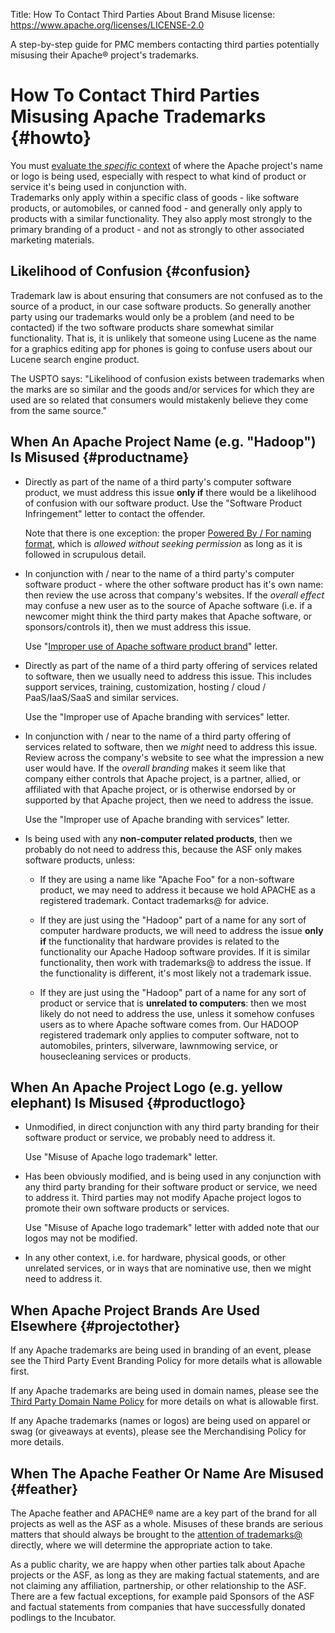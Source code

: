 Title:  How To Contact Third Parties About Brand Misuse
license: https://www.apache.org/licenses/LICENSE-2.0

A step-by-step guide for PMC members contacting third parties potentially misusing their Apache&reg; project's trademarks.

# How To Contact Third Parties Misusing Apache Trademarks  {#howto}

You must [evaluate the *specific* context][1] of where the Apache project's name or logo is being used, 
especially with respect to what kind of product or service it's being used in conjunction with.  
Trademarks only apply within a specific class of goods - like software products, or automobiles, or 
canned food - and generally only apply to products with a similar functionality.  They also apply most 
strongly to the primary branding of a product - and not as strongly to other associated 
marketing materials. 

## Likelihood of Confusion  {#confusion}

Trademark law is about ensuring that consumers are not confused as to the source of a product, 
in our case software products.  So generally another party using our trademarks would only 
be a problem (and need to be contacted) if the two software products share somewhat similar 
functionality.  That is, it is unlikely that someone using Lucene as the name for a graphics 
editing app for phones is going to confuse users about our Lucene search engine product.

The USPTO says: "Likelihood of confusion exists between trademarks when the marks are so similar and the goods and/or services for which they are used are so related that consumers would mistakenly believe they come from the same source."

## When An Apache Project Name (e.g. "Hadoop") Is Misused  {#productname} 

- Directly as part of the name of a third party's computer software product, we must address this issue **only if** there would be a likelihood of confusion with our software product. Use the "Software Product Infringement" letter to contact the offender.

	Note that there is one exception: the proper [Powered By / For naming format][2], which is *allowed without seeking permission* as long as it is followed in scrupulous detail.

- In conjunction with / near to the name of a third party's computer software product - where the other software product has it's own name: then review the use across that company's websites.  If the *overall effect* may confuse a new user as to the source of Apache software (i.e. if a newcomer might think the third party makes that Apache software, or sponsors/controls it), then we must address this issue.

	Use "[Improper use of Apache software product brand][3]" letter.

- Directly as part of the name of a third party offering of services related to software, then we usually need to address this issue. This includes support services, training, customization, hosting / cloud / PaaS/IaaS/SaaS and similar services.

	Use the "Improper use of Apache branding with services" letter.

- In conjunction with / near to the name of a third party offering of services related to software, then we *might* need to address this issue. Review across the company's website to see what the impression a new user would have. If the *overall branding* makes it seem like that company either controls that Apache project, is a partner, allied, or affiliated with that Apache project, or is otherwise endorsed by or supported by that Apache project, then we need to address the issue.

	Use the "Improper use of Apache branding with services" letter.

- Is being used with any **non-computer related products**, then we probably do not need to address this, because 
  the ASF only makes software products, unless:

  - If they are using a name like "Apache Foo" for a non-software product, we may need to address it because we hold APACHE as a registered trademark. Contact trademarks@ for advice.


  - If they are just using the "Hadoop" part of a name for any sort of computer hardware products, we will need to address the issue **only if** the functionality that hardware provides is related to the functionality our Apache Hadoop software provides. If it is similar functionality, then work with trademarks@ to address the issue. If the functionality is different, it's most likely not a trademark issue.


  - If they are just using the "Hadoop" part of a name for any sort of product or service that is **unrelated to computers**: then we most likely do not need to address the use, unless it somehow confuses users as to where Apache software comes from. Our HADOOP registered trademark only applies to computer software, not to automobiles, printers, silverware, lawnmowing service, or housecleaning services or products.

## When An Apache Project Logo (e.g. yellow elephant) Is Misused  {#productlogo} 

- Unmodified, in direct conjunction with any third party branding for their software product or service, we probably need to address it. 

	Use "Misuse of Apache logo trademark" letter.

- Has been obviously modified, and is being used in any conjunction with any third party branding for their software product or service, we need to address it. Third parties may not modify Apache project logos to promote their own software products or services.

	Use "Misuse of Apache logo trademark" letter with added note that our logos may not be modified.


- In any other context, i.e. for hardware, physical goods, or other unrelated services, or 
  in ways that are nominative use, then we might need to address it. 

## When Apache Project Brands Are Used Elsewhere  {#projectother}

If any Apache trademarks are being used in branding of an event, please see the Third Party Event Branding Policy for more details what is allowable first.

If any Apache trademarks are being used in domain names, please see the [Third Party Domain Name Policy][4] for more details on what is allowable first.

If any Apache trademarks (names or logos) are being used on apparel or swag (or giveaways at events), please see the Merchandising Policy for more details.

## When The Apache Feather Or Name Are Misused  {#feather}

The Apache feather and APACHE&reg; name are a key part of the brand for all projects as well as the 
ASF as a whole.  Misuses of these brands are serious matters that should always be brought to the 
[attention of trademarks@][5] directly, where we will determine the appropriate action to take.

As a public charity, we are happy when other parties talk about Apache projects or the ASF, as long 
as they are making factual statements, and are not claiming any affiliation, partnership, or other 
relationship to the ASF.  There are a few factual exceptions, for example paid Sponsors of the 
ASF and factual statements from companies that have successfully donated podlings to the Incubator.


  [1]: http://www.apache.org/foundation/marks/reporting
  [2]: http://www.apache.org/foundation/marks/faq/#poweredby
  [3]: http://www.apache.org/foundation/marks/templates/product-misuse
  [4]: http://www.apache.org/foundation/marks/domains
  [5]: http://www.apache.org/foundation/marks/contact
